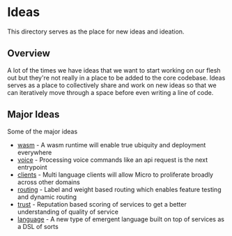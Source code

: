 # Ideas

This directory serves as the place for new ideas and ideation.

## Overview

A lot of the times we have ideas that we want to start working on our flesh out but they're not really 
in a place to be added to the core codebase. Ideas serves as a place to collectively share and work 
on new ideas so that we can iteratively move through a space before even writing a line of code.

## Major Ideas

Some of the major ideas

- [wasm](wasm.md) - A wasm runtime will enable true ubiquity and deployment everywhere
- [voice](voice.md) - Processing voice commands like an api request is the next entrypoint
- [clients](clients.md) - Multi language clients will allow Micro to proliferate broadly across other domains
- [routing](routing.md) - Label and weight based routing which enables feature testing and dynamic routing
- [trust](trust.md) - Reputation based scoring of services to get a better understanding of quality of service
- [language](language.md) - A new type of emergent language built on top of services as a DSL of sorts
